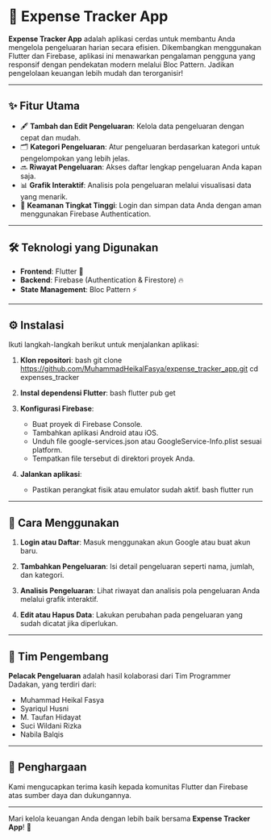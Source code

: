 # 🌟 **Expense Tracker App**

**Expense Tracker App** adalah aplikasi cerdas untuk membantu Anda mengelola pengeluaran harian secara efisien. Dikembangkan menggunakan Flutter dan Firebase, aplikasi ini menawarkan pengalaman pengguna yang responsif dengan pendekatan modern melalui Bloc Pattern. Jadikan pengelolaan keuangan lebih mudah dan terorganisir!

---

## ✨ **Fitur Utama**

- 🖋 **Tambah dan Edit Pengeluaran**: Kelola data pengeluaran dengan cepat dan mudah.
- 🗂️ **Kategori Pengeluaran**: Atur pengeluaran berdasarkan kategori untuk pengelompokan yang lebih jelas.
- 🔜 **Riwayat Pengeluaran**: Akses daftar lengkap pengeluaran Anda kapan saja.
- 📊 **Grafik Interaktif**: Analisis pola pengeluaran melalui visualisasi data yang menarik.
- 🔐 **Keamanan Tingkat Tinggi**: Login dan simpan data Anda dengan aman menggunakan Firebase Authentication.

---

## 🛠️ **Teknologi yang Digunakan**

- **Frontend**: Flutter 🐧
- **Backend**: Firebase (Authentication & Firestore) 🔥
- **State Management**: Bloc Pattern ⚡

---

## ⚙️ **Instalasi**

Ikuti langkah-langkah berikut untuk menjalankan aplikasi:

1. **Klon repositori**:
   bash git clone https://github.com/MuhammadHeikalFasya/expense_tracker_app.git
   cd expenses_tracker


2. **Instal dependensi Flutter**:
   bash flutter pub get

3. **Konfigurasi Firebase**:
   - Buat proyek di Firebase Console.
   - Tambahkan aplikasi Android atau iOS.
   - Unduh file google-services.json atau GoogleService-Info.plist sesuai platform.
   - Tempatkan file tersebut di direktori proyek Anda.

4. **Jalankan aplikasi**:
   - Pastikan perangkat fisik atau emulator sudah aktif.
   bash flutter run

---

## 🚀 **Cara Menggunakan**

1. **Login atau Daftar**:
   Masuk menggunakan akun Google atau buat akun baru.

2. **Tambahkan Pengeluaran**:
   Isi detail pengeluaran seperti nama, jumlah, dan kategori.

3. **Analisis Pengeluaran**:
   Lihat riwayat dan analisis pola pengeluaran Anda melalui grafik interaktif.

4. **Edit atau Hapus Data**:
   Lakukan perubahan pada pengeluaran yang sudah dicatat jika diperlukan.

---

## 🤝 **Tim Pengembang**

**Pelacak Pengeluaran** adalah hasil kolaborasi dari Tim Programmer Dadakan, yang terdiri dari:

- Muhammad Heikal Fasya
- Syariqul Husni
- M. Taufan Hidayat
- Suci Wildani Rizka
- Nabila Balqis

---

## 🙏 **Penghargaan**

Kami mengucapkan terima kasih kepada komunitas Flutter dan Firebase atas sumber daya dan dukungannya. 

---

Mari kelola keuangan Anda dengan lebih baik bersama **Expense Tracker App**! 🌊
